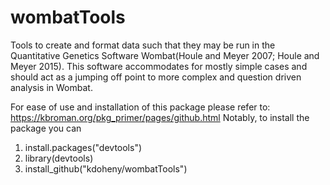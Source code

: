 # wombatTools
Tools to create and format data such that they may be run in the Quantitative Genetics Software Wombat(Houle and Meyer 2007; Houle and Meyer 2015). This software accommodates for mostly simple cases and should act as a jumping off point to more complex and question driven analysis in Wombat.

For ease of use and installation of this package please refer to: https://kbroman.org/pkg_primer/pages/github.html
Notably, to install the package you can 
1) install.packages("devtools")
2) library(devtools)
3) install_github("kdoheny/wombatTools")
